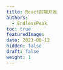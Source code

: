 ```yaml
---
title: React前端开发
authors:
  - EndlessPeak
toc: true
featuredImage: 
date: 2021-08-12
hidden: false
draft: false
weight: 1
---
```


